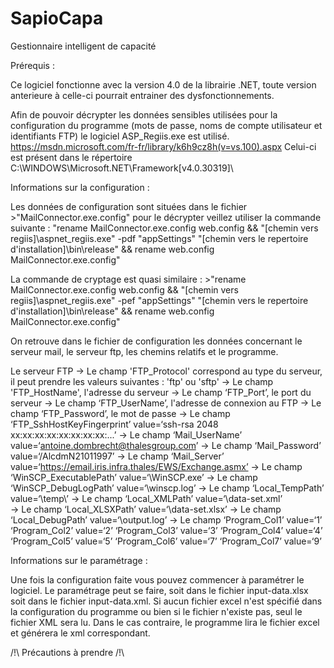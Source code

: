# SapioCapa
Gestionnaire intelligent de capacité

Prérequis :

Ce logiciel fonctionne avec la version 4.0 de la librairie .NET, toute version anterieure à celle-ci pourrait entrainer des dysfonctionnements.

Afin de pouvoir décrypter les données sensibles utilisées pour la configuration du programme (mots de passe, noms de compte utilisateur et identifiants FTP) le logiciel ASP_Regiis.exe est utilisé. https://msdn.microsoft.com/fr-fr/library/k6h9cz8h(v=vs.100).aspx
Celui-ci est présent dans le répertoire C:\WINDOWS\Microsoft.NET\Framework\[v4.0.30319]\

Informations sur la configuration :

Les données de configuration sont situées dans le fichier >"MailConnector.exe.config" pour le décrypter veillez utiliser la commande suivante : "rename MailConnector.exe.config web.config && "[chemin vers regiis]\aspnet_regiis.exe" -pdf "appSettings" "[chemin vers le repertoire d'installation]\bin\release" && rename web.config MailConnector.exe.config"

La commande de cryptage est quasi similaire : >"rename MailConnector.exe.config web.config && "[chemin vers regiis]\aspnet_regiis.exe" -pef "appSettings" "[chemin vers le repertoire d'installation]\bin\release" && rename web.config MailConnector.exe.config"

On retrouve dans le fichier de configuration les données concernant le serveur mail, le serveur ftp, les chemins relatifs et le programme.

Le serveur FTP
→ Le champ 'FTP_Protocol' correspond au type du serveur, il peut prendre les valeurs suivantes : 'ftp' ou 'sftp'
→ Le champ 'FTP_HostName', l'adresse du serveur 
→ Le champ ‘FTP_Port’, le port du serveur
→ Le champ ‘FTP_UserName’, l'adresse de connexion au FTP
→ Le champ ‘FTP_Password’, le mot de passe
→ Le champ ‘FTP_SshHostKeyFingerprint’ value=‘ssh-rsa 2048 xx:xx:xx:xx:xx:xx:xx:xx:...’ 
→ Le champ ‘Mail_UserName’ value=‘antoine.dombrecht@thalesgroup.com’ 
→ Le champ ‘Mail_Password’ value=‘/AlcdmN21011997’ 
→ Le champ ‘Mail_Server’ value=‘https://email.iris.infra.thales/EWS/Exchange.asmx’ 
→ Le champ ‘WinSCP_ExecutablePath’ value=‘\WinSCP.exe’ 
→ Le champ ‘WinSCP_DebugLogPath’ value=‘\winscp.log’ 
→ Le champ ‘Local_TempPath’ value=‘\temp\’ 
→ Le champ ‘Local_XMLPath’ value=‘\data-set.xml’  
→ Le champ ‘Local_XLSXPath’ value=‘\data-set.xlsx’ 
→ Le champ ‘Local_DebugPath’ value=‘\output.log’ 
→ Le champ ‘Program_Col1’ value=‘1’ 
‘Program_Col2’ value=‘2’ 
‘Program_Col3’ value=‘3’ 
‘Program_Col4’ value=‘4’ 
‘Program_Col5’ value=‘5’ 
‘Program_Col6’ value=‘7’ 
‘Program_Col7’ value=‘9’ 



Informations sur le paramétrage :

Une fois la configuration faite vous pouvez commencer à paramétrer le logiciel. Le paramétrage peut se faire, soit dans le fichier input-data.xlsx soit dans le fichier input-data.xml. Si aucun fichier excel n'est spécifié dans la configuration du programme ou bien si le fichier n'existe pas, seul le fichier XML sera lu. Dans le cas contraire, le programme lira le fichier excel et générera le xml correspondant.


/!\ Précautions à prendre /!\
